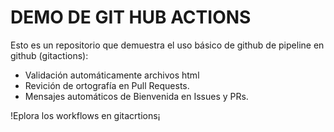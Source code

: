 # DEMO DE GIT HUB ACTIONS

Esto es un repositorio que demuestra el uso básico de github de pipeline en github (gitactions):

- Validación automáticamente archivos html
- Revición de ortografía en Pull Requests.
- Mensajes automáticos de Bienvenida en Issues y PRs.

!Eplora los workflows en gitacrtions¡